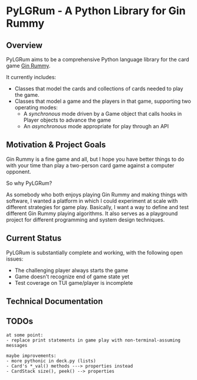# PyLGRum - A Python Library for Gin Rummy

## Overview

PyLGRum aims to be a comprehensive Python language library for the card game [Gin Rummy](https://en.wikipedia.org/wiki/Gin_rummy).

It currently includes:

* Classes that model the cards and collections of cards needed to play the game.
* Classes that model a game and the players in that game, supporting two operating modes:
  * A *synchronous* mode driven by a Game object that calls hooks in Player objects to advance the game
  * An *asynchronous* mode appropriate for play through an API

## Motivation & Project Goals

Gin Rummy is a fine game and all, but I hope you have better things to do with your time than play a two-person card game against a computer opponent.

So why PyLGRum?

As somebody who both enjoys playing Gin Rummy and making things with software, I wanted a platform in which I could experiment at scale with different strategies for game play. Basically, I want a way to define and test different Gin Rummy playing algorithms. It also serves as a playground project for different programming and system design techniques.

## Current Status

PyLGRum is substantially complete and working, with the following open issues:

* The challenging player always starts the game
* Game doesn't recognize end of game state yet
* Test coverage on TUI game/player is incomplete

## Technical Documentation

## TODOs
```text
at some point:
- replace print statements in game play with non-terminal-assuming messages

maybe improvements:
- more pythonic in deck.py (lists)
- Card's *_val() methods ---> properties instead
- CardStack size(), peek() --> properties

```
